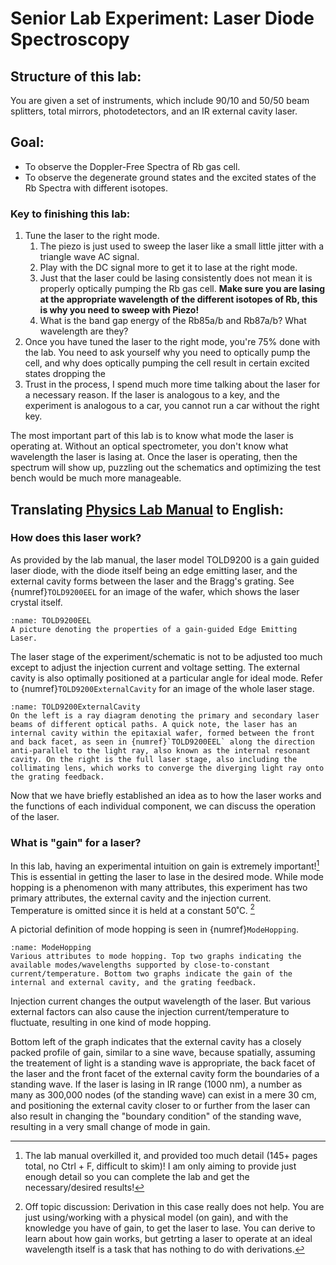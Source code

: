 # Senior Lab Experiment: Laser Diode Spectroscopy

## Structure of this lab: 
You are given a set of instruments, which include 90/10 and 50/50 beam splitters, total mirrors, photodetectors, and an IR external cavity laser. 

## Goal: 
- To observe the Doppler-Free Spectra of Rb gas cell.
- To observe the degenerate ground states and the excited states of the Rb Spectra with different isotopes. 

### Key to finishing this lab:
1. Tune the laser to the right mode. 
    1. The piezo is just used to sweep the laser like a small little jitter with a triangle wave AC signal. 
    2. Play with the DC signal more to get it to lase at the right mode. 
    3. Just that the laser could be lasing consistently does not mean it is properly optically pumping the Rb gas cell. **Make sure you are lasing at the appropriate wavelength of the different isotopes of Rb, this is why you need to sweep with Piezo!** 
    4. What is the band gap energy of the Rb85a/b and Rb87a/b? What wavelength are they? 
2. Once you have tuned the laser to the right mode, you're 75% done with the lab. You need to ask yourself why you need to optically pump the cell, and why does optically pumping the cell result in certain excited states dropping the  
3. Trust in the process, I spend much more time talking about the laser for a necessary reason. If the laser is analogous to a key, and the experiment is analogous to a car, you cannot run a car without the right key. 

The most important part of this lab is to know what mode the laser is operating at. Without an optical spectrometer, you don't know what wavelength the laser is lasing at. Once the laser is operating, then the spectrum will show up, puzzling out the schematics and optimizing the test bench would be much more manageable. 

## Translating [Physics Lab Manual](https://web.physics.indiana.edu/courses/p451/background_info/TeachSpin_man_Diode-Laser-Spectroscopy.pdf) to English:

### How does this laser work?
As provided by the lab manual, the laser model TOLD9200 is a gain guided laser diode, with the diode itself being an edge emitting laser, and the external cavity forms between the laser and the Bragg's grating. See {numref}`TOLD9200EEL` for an image of the wafer, which shows the laser crystal itself. 
```{figure} ../Images/Phys128L_LDS/TOLD9200.png
:name: TOLD9200EEL
A picture denoting the properties of a gain-guided Edge Emitting Laser. 
```
The laser stage of the experiment/schematic is not to be adjusted too much except to adjust the injection current and voltage setting. The external cavity is also optimally positioned at a particular angle for ideal mode. Refer to {numref}`TOLD9200ExternalCavity` for an image of the whole laser stage. 
```{figure} ../Images/Phys128L_LDS/ExternalCavity.png
:name: TOLD9200ExternalCavity
On the left is a ray diagram denoting the primary and secondary laser beams of different optical paths. A quick note, the laser has an internal cavity within the epitaxial wafer, formed between the front and back facet, as seen in {numref}`TOLD9200EEL` along the direction anti-parallel to the light ray, also known as the internal resonant cavity. On the right is the full laser stage, also including the collimating lens, which works to converge the diverging light ray onto the grating feedback. 
```

Now that we have briefly established an idea as to how the laser works and the functions of each individual component, we can discuss the operation of the laser. 

### What is "gain" for a laser?
In this lab, having an experimental intuition on gain is extremely important![^TMI] This is essential in getting the laser to lase in the desired mode. While mode hopping is a phenomenon with many attributes, this experiment has two primary attributes, the external cavity and the injection current. Temperature is omitted since it is held at a constant 50˚C. [^OffTopic01] 

[^TMI]: The lab manual overkilled it, and provided too much detail (145+ pages total, no Ctrl + F, difficult to skim)! I am only aiming to provide just enough detail so you can complete the lab and get the necessary/desired results! 
[^OffTopic01]: Off topic discussion: Derivation in this case really does not help. You are just using/working with a physical model (on gain), and with the knowledge you have of gain, to get the laser to lase. You can derive to learn about how gain works, but getrting a laser to operate at an ideal wavelength itself is a task that has nothing to do with derivations. 

A pictorial definition of mode hopping is seen in {numref}`ModeHopping`.
```{figure} ../Images/Phys128L_LDS/ModeHoppingJustification.png
:name: ModeHopping
Various attributes to mode hopping. Top two graphs indicating the available modes/wavelengths supported by close-to-constant current/temperature. Bottom two graphs indicate the gain of the internal and external cavity, and the grating feedback.
```

Injection current changes the output wavelength of the laser. But various external factors can also cause the injection current/temperature to fluctuate, resulting in one kind of mode hopping.

Bottom left of the graph indicates that the external cavity has a closely packed profile of gain, similar to a sine wave, because spatially, assuming the treatement of light is a standing wave is appropriate, the back facet of the laser and the front facet of the external cavity form the boundaries of a standing wave. If the laser is lasing in IR range (1000 nm), a number as many as 300,000 nodes (of the standing wave) can exist in a mere 30 cm, and positioning the external cavity closer to or further from the laser can also result in changing the "boundary condition" of the standing wave, resulting in a very small change of mode in gain. 